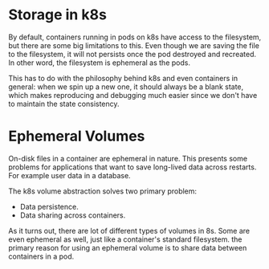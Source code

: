 # Storage in k8s

By default, containers running in pods on k8s have access to the filesystem, but
there are some big limitations to this. Even though we are saving the file to
the filesystem, it will not persists once the pod destroyed and recreated. In
other word, the filesystem is ephemeral as the pods.

This has to do with the philosophy behind k8s and even containers in general:
when we spin up a new one, it should always be a blank state, which makes
reproducing and debugging much easier since we don't have to maintain the state
consistency.

# Ephemeral Volumes
On-disk files in a container are ephemeral in nature. This presents some
problems for applications that want to save long-lived data across restarts. For
example user data in a database.

The k8s volume abstraction solves two primary problem:
- Data persistence.
- Data sharing across containers.

As it turns out, there are lot of different types of volumes in 8s. Some are
even ephemeral as well, just like a container's standard filesystem. the primary
reason for using an ephemeral volume is to share data between containers in a
pod.
